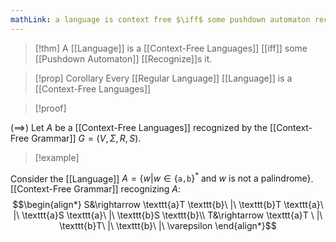 ```yaml
---
mathLink: a language is context free $\iff$ some pushdown automaton recognizes it
---
```

>[!thm]
>A [[Language]] is a [[Context-Free Languages]] [[iff]] some [[Pushdown Automaton]] [[Recognize]]s it.

>[!prop] Corollary
>Every [[Regular Language]] [[Language]] is a [[Context-Free Languages]]

>[!proof]

($\implies$) Let $A$ be a [[Context-Free Languages]] recognized by the [[Context-Free Grammar]] $G=(V,\Sigma,R,S)$. 





>[!example]

Consider the [[Language]] $A=\{w|w\in\{\texttt{a,b}\}^{*}\text{ and }w \text{ is not a palindrome}\}$. [[Context-Free Grammar]] recognizing $A$: $$\begin{align*}
S&\rightarrow \texttt{a}T \texttt{b}\ |\ \texttt{b}T \texttt{a}\ |\ \texttt{a}S \texttt{a}\ |\ \texttt{b}S \texttt{b}\\
T&\rightarrow \texttt{a}T \ |\ \texttt{b}T\ |\ \texttt{b}\ |\ \varepsilon
\end{align*}$$
